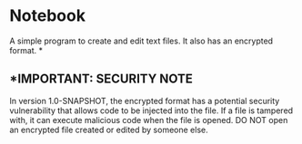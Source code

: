 # Notebook
A simple program to create and edit text files. It also has an encrypted format. *

## *IMPORTANT: SECURITY NOTE
In version 1.0-SNAPSHOT, the encrypted format has a potential security vulnerability
that allows code to be injected into the file. If a file is tampered with, it can
execute malicious code when the file is opened. DO NOT open an encrypted file created
or edited by someone else.
